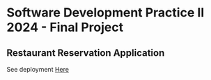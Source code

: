 # Software Development Practice II 2024 - Final Project

## Restaurant Reservation Application

See deployment <a href="https://software-development-practice-ii-final-project.vercel.app" target="_blank">Here</a>
